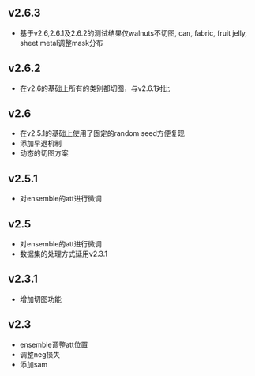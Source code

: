 ## v2.6.3
- 基于v2.6,2.6.1及2.6.2的测试结果仅walnuts不切图,  can, fabric, fruit jelly, sheet metal调整mask分布
## v2.6.2
- 在v2.6的基础上所有的类别都切图，与v2.6.1对比

## v2.6
- 在v2.5.1的基础上使用了固定的random seed方便复现
- 添加早退机制
- 动态的切图方案

## v2.5.1
- 对ensemble的att进行微调


## v2.5
- 对ensemble的att进行微调
- 数据集的处理方式延用v2.3.1

## v2.3.1
- 增加切图功能

## v2.3

- ensemble调整att位置
- 调整neg损失
- 添加sam
